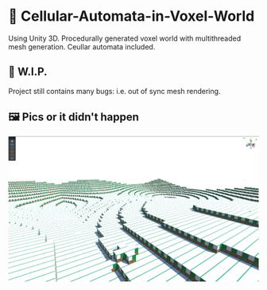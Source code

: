 # 🧱 Cellular-Automata-in-Voxel-World

Using Unity 3D.  Procedurally generated voxel world with multithreaded mesh generation.  Ceullar automata included.

## 🔧 W.I.P.
Project still contains many bugs: i.e. out of sync mesh rendering.

## 🖼️ Pics or it didn't happen
![img](md/celluar-automata.webp)
